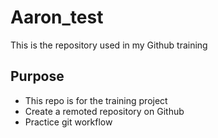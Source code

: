 # Aaron_test
This is the repository used in my Github training

## Purpose

- This repo is for the training project
- Create a remoted repository on Github
- Practice git workflow

